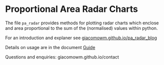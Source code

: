 # Proportional Area Radar Charts
The file `pa_radar` provides methods for plotting radar charts which enclose and area proportional to the sum of the (normalised) values within python.

For an introduction and explaner see  [giacomowm.github.io/pa_radar_blog](giacomowm.github.io/pa_radar_blog)

Details on usage are in the document [Guide](Guide.md)

Questions and enquiries: giacomowm.github.io/contact
